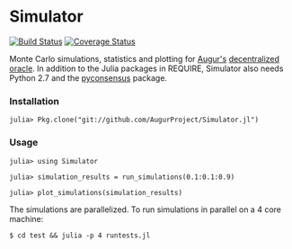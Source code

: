 # Simulator

[![Build Status](https://travis-ci.org/AugurProject/Simulator.jl.svg?branch=master)](https://travis-ci.org/AugurProject/Simulator.jl) [![Coverage Status](https://coveralls.io/repos/AugurProject/Simulator.jl/badge.png)](https://coveralls.io/r/AugurProject/Simulator.jl)

Monte Carlo simulations, statistics and plotting for [Augur's](http://www.augur.net) [decentralized oracle](http://www.augur.net/blog/a-decentralized-lie-detector).  In addition to the Julia packages in REQUIRE, Simulator also needs Python 2.7 and the [pyconsensus](https://github.com/AugurProject/pyconsensus) package.

### Installation

    julia> Pkg.clone("git://github.com/AugurProject/Simulator.jl")

### Usage

    julia> using Simulator

    julia> simulation_results = run_simulations(0.1:0.1:0.9)

    julia> plot_simulations(simulation_results)

The simulations are parallelized.  To run simulations in parallel on a 4 core machine:

    $ cd test && julia -p 4 runtests.jl
